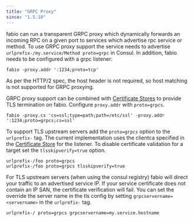 ```yaml
---
title: "GRPC Proxy"
since: "1.5.10"
---
```


fabio can run a transparent GRPC proxy which dynamically forwards an incoming
RPC on a given port to services which advertise rpc service or method. To use GRPC
proxy support the service needs to advertise `urlprefix-/my.service/Method proto=grpc` in
Consul. In addition, fabio needs to be configured with a grpc listener:

```
fabio -proxy.addr ':1234;proto=tcp'
```

As per the HTTP/2 spec, the host header is not required, so host matching is not supported for GRPC proxying.

GRPC proxy support can be combined with [Certificate Stores](/feature/certificate-stores/) to provide TLS termination on fabio. Configure `proxy.addr` with `proto=grpcs`.

```
fabio -proxy.cs 'cs=ssl;type=path;path=/etc/ssl' -proxy.addr ':1234;proto=grpcs;cs=ssl'
```

To support TLS upstream servers add the `proto=grpcs` option to the
`urlprefix-` tag. The current implementation uses the clientca specified in the [Certificate Store](/feature/certificate-stores/) for the listener. To disable certificate
validation for a target set the `tlsskipverify=true` option.

```
urlprefix-/foo proto=grpcs
urlprefix-/foo proto=grpcs tlsskipverify=true
``` 

For TLS upstream servers (when using the consul registry) fabio will direct your traffic to an advertised service IP. If your service certificate does not contain an IP SAN, the certificate verification will fail. You can set the override the server name in the tls config by setting `grpcservername=<servername>` in the `urlprefix-` tag.

```
urlprefix-/ proto=grpcs grpcservername=my.service.hostname
``` 
